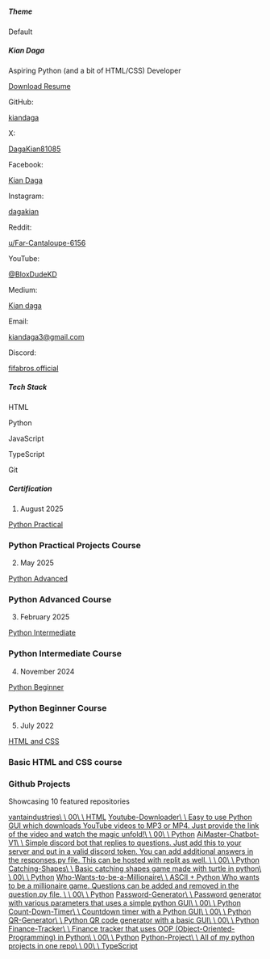 ##### Theme

Default

##### Kian Daga

Aspiring Python (and a bit of HTML/CSS) Developer

[Download Resume](https://drive.google.com/file/d/1CEXBpd76tPv1SyaWT4fqcZ_SpvDUp3U7/view?usp=sharing)

GitHub:

[kiandaga](https://github.com/kiandaga)

X:

[DagaKian81085](https://x.com/DagaKian81085)

Facebook:

[Kian Daga](https://www.facebook.com/Kian%20Daga)

Instagram:

[dagakian](https://www.instagram.com/dagakian)

Reddit:

[u/Far-Cantaloupe-6156](https://www.reddit.com/user/u/Far-Cantaloupe-6156)

YouTube:

[@BloxDudeKD](https://www.youtube.com/@BloxDudeKD)

Medium:

[Kian daga](https://medium.com/@Kian%20daga)

Email:

[kiandaga3@gmail.com](mailto:kiandaga3@gmail.com)

Discord:

[fifabros.official](https://discord.com/app)

##### Tech Stack

HTML

Python

JavaScript

TypeScript

Git

##### Certification

1. August 2025

[Python Practical](https://theyoungmaker.com/)


### Python Practical Projects Course

2. May 2025

[Python Advanced](https://theyoungmaker.com/)


### Python Advanced Course

3. February 2025

[Python Intermediate](https://theyoungmaker.com/)


### Python Intermediate Course

4. November 2024

[Python Beginner](https://theyoungmaker.com/)


### Python Beginner Course

5. July 2022

[HTML and CSS](https://www.cyborgrobotics.in/)


### Basic HTML and CSS course


### Github Projects

Showcasing 10 featured repositories

[vantaindustries\\
\\
00\\
\\
HTML](https://github.com/KianDaga/vantaindustries) [Youtube-Downloader\\
\\
Easy to use Python GUI which downloads YouTube videos to MP3 or MP4. Just provide the link of the video and watch the magic unfold!\\
\\
00\\
\\
Python](https://github.com/KianDaga/Youtube-Downloader) [AiMaster-Chatbot-V1\\
\\
Simple discord bot that replies to questions. Just add this to your server and put in a valid discord token. You can add additional answers in the responses.py file. This can be hosted with replit as well. \\
\\
00\\
\\
Python](https://github.com/KianDaga/AiMaster-Chatbot-V1) [Catching-Shapes\\
\\
Basic catching shapes game made with turtle in python\\
\\
00\\
\\
Python](https://github.com/KianDaga/Catching-Shapes) [Who-Wants-to-be-a-Millionaire\\
\\
ASCII + Python Who wants to be a millionaire game. Questions can be added and removed in the question.py file. \\
\\
00\\
\\
Python](https://github.com/KianDaga/Who-Wants-to-be-a-Millionaire) [Password-Generator\\
\\
Password generator with various parameters that uses a simple python GUI\\
\\
00\\
\\
Python](https://github.com/KianDaga/Password-Generator) [Count-Down-Timer\\
\\
Countdown timer with a Python GUI\\
\\
00\\
\\
Python](https://github.com/KianDaga/Count-Down-Timer) [QR-Generator\\
\\
Python QR code generator with a basic GUI\\
\\
00\\
\\
Python](https://github.com/KianDaga/QR-Generator) [Finance-Tracker\\
\\
Finance tracker that uses OOP (Object-Oriented-Programming) in Python\\
\\
00\\
\\
Python](https://github.com/KianDaga/Finance-Tracker) [Python-Project\\
\\
All of my python projects in one repo\\
\\
00\\
\\
TypeScript](https://github.com/KianDaga/Python-Project)